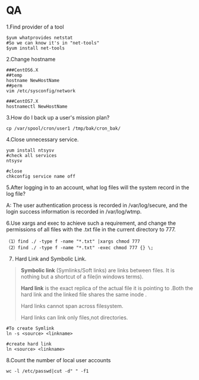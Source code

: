 # QA

1.Find provider of a tool

```text
$yum whatprovides netstat
#So we can know it's in "net-tools"
$yum install net-tools
```

2.Change hostname

```
###CentOS6.X
##temp
hostname NewHostName
##perm
vim /etc/sysconfig/network

###CentOS7.X
hostnamectl NewHostName
```

3.How do I back up a user's mission plan?

```text
cp /var/spool/cron/user1 /tmp/bak/cron_bak/
```

4.Close unnecessary service.

```text
yum install ntsysv
#check all services
ntsysv

#close
chkconfig service name off
```

5.After logging in to an account, what log files will the system record in the log file?

A: The user authentication process is recorded in /var/log/secure, and the login success information is recorded in /var/log/wtmp.

6.Use xargs and exec to achieve such a requirement, and change the permissions of all files with the .txt file in the current directory to 777.

```text
（1）find ./ -type f -name "*.txt" |xargs chmod 777
（2）find ./ -type f -name "*.txt" -exec chmod 777 {} \;

```

7. Hard Link and Symbolic Link.

> **Symbolic link** \(Symlinks/Soft links\) are links between files. It is nothing but a shortcut of a file\(in windows terms\).
>
> **Hard link** is the exact replica of the actual file it is pointing to .Both the hard link and the linked file shares the same inode .
>
> Hard links cannot span across filesystem.
>
> Hard links can link only files,not directories.

```text
#To create Symlink 
ln -s <source> <linkname>

#create hard link
ln <source> <linkname>
```

8.Count the number of local user accounts

```text
wc -l /etc/passwd|cut -d" " -f1
```



















